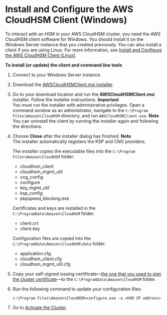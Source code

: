 # Install and Configure the AWS CloudHSM Client \(Windows\)<a name="install-and-configure-client-win"></a>

To interact with an HSM in your AWS CloudHSM cluster, you need the AWS CloudHSM client software for Windows\. You should install it on the Windows Server instance that you created previously\. You can also install a client if you are using Linux\. For more information, see [Install and Configure the AWS CloudHSM Client \(Linux\)](install-and-configure-client-linux.md)\. 

**To install \(or update\) the client and command line tools**

1. Connect to your Windows Server instance\.

1. Download the [AWSCloudHSMClient\.msi installer](https://s3.amazonaws.com/cloudhsmv2-software/CloudHsmClient/Windows/AWSCloudHSMClient-latest.msi)\. 

1. Go to your download location and run the **AWSCloudHSMClient\.msi** installer\. Follow the installer instructions\. 
**Important**  
You must run the installer with administrative privileges\. Open a command window as an administrator, navigate to the `C:\Program Files\Amazon\CloudHSM` directory, and run `AWSCloudHSMClient.exe`\. 
**Note**  
You can uninstall the client by running the installer again and following the directions\.

1. Choose **Close** after the installer dialog has finished\.
**Note**  
The installer automatically registers the KSP and CNG providers\.

   The installer copies the executable files into the `C:\Program Files\Amazon\CloudHSM` folder:
   + cloudhsm\_client
   + cloudhsm\_mgmt\_util
   + cng\_config
   + configure
   + key\_mgmt\_util
   + ksp\_config
   + pkpspeed\_blocking\.exe

   Certificates and keys are installed in the `C:\ProgramData\Amazon\CloudHSM` folder:
   + client\.crt
   + client\.key

   Configuration files are copied into the `C:\ProgramData\Amazon\CloudHSM\data` folder:
   + application\.cfg
   + cloudhsm\_client\.cfg
   + cloudhsm\_mgmt\_util\.cfg

1. Copy your self\-signed issuing certificate—[the one that you used to sign the cluster certificate](initialize-cluster.md#sign-csr)—to the `C:\ProgramData\Amazon\CloudHSM` folder\. 

1. Run the following command to update your configuration files:

   ```
   c:\Program Files\Amazon\CloudHSM>configure.exe -a <HSM IP address>
   ```

1. Go to [Activate the Cluster](activate-cluster.md)\.